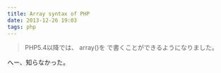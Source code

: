 ```yaml
---
title: Array syntax of PHP
date: 2013-12-26 19:03
tags: php
---
```


> PHP5.4以降では、 array()を で書くことができるようになりました。

へー、知らなかった。


